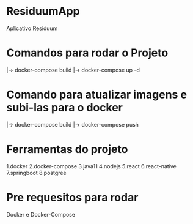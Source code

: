 # ResiduumApp
Aplicativo Residuum

# Comandos para rodar o Projeto

|-> docker-compose build
|-> docker-compose up -d

# Comando para atualizar imagens e subi-las para o docker

|-> docker-compose build
|-> docker-compose push

# Ferramentas do projeto
1.docker
2.docker-compose
3.java11
4.nodejs
5.react
6.react-native
7.springboot
8.postgree

# Pre requesitos para rodar 
Docker e Docker-Compose